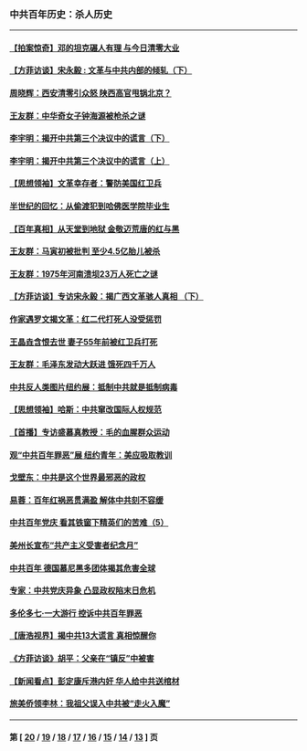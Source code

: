 ### 中共百年历史：杀人历史
---
#### [【拍案惊奇】邓的坦克碾人有理 与今日清零大业](../../pages/nf1176106/n13729574.md?05240430) 
#### [【方菲访谈】宋永毅 : 文革与中共内部的倾轧（下）](../../pages/nf1176106/n13486836.md?05240430) 
#### [周晓辉：西安清零引众怒 陕西高官甩锅北京？](../../pages/nf1176106/n13484627.md?05240430) 
#### [王友群：中华奇女子钟海源被枪杀之谜](../../pages/nf1176106/n13430555.md?05240430) 
#### [李宇明：揭开中共第三个决议中的谎言（下）](../../pages/nf1176106/n13389389.md?05240430) 
#### [李宇明：揭开中共第三个决议中的谎言（上）](../../pages/nf1176106/n13388697.md?05240430) 
#### [【思想领袖】文革幸存者：警防美国红卫兵](../../pages/nf1176106/n13339289.md?05240430) 
#### [半世纪的回忆：从偷渡犯到哈佛医学院毕业生](../../pages/nf1176106/n13345328.md?05240430) 
#### [【百年真相】从天堂到地狱 金敬迈荒唐的红与黑](../../pages/nf1176106/n13336995.md?05240430) 
#### [王友群：马寅初被批判 至少4.5亿胎儿被杀](../../pages/nf1176106/n13260313.md?05240430) 
#### [王友群：1975年河南溃坝23万人死亡之谜](../../pages/nf1176106/n13231576.md?05240430) 
#### [【方菲访谈】专访宋永毅：揭广西文革骇人真相 （下）](../../pages/nf1176106/n13209074.md?05240430) 
#### [作家遇罗文揭文革：红二代打死人没受惩罚](../../pages/nf1176106/n13205254.md?05240430) 
#### [王晶垚含恨去世 妻子55年前被红卫兵打死](../../pages/nf1176106/n13203590.md?05240430) 
#### [王友群：毛泽东发动大跃进 饿死四千万人](../../pages/nf1176106/n13177158.md?05240430) 
#### [中共反人类图片纽约展：抵制中共就是抵制病毒](../../pages/nf1176106/n13115371.md?05240430) 
#### [【思想领袖】哈斯：中共窜改国际人权规范](../../pages/nf1176106/n13053647.md?05240430) 
#### [【首播】专访盛慕真教授：毛的血腥群众运动](../../pages/nf1176106/n13091782.md?05240430) 
#### [观“中共百年罪恶”展 纽约青年：美应吸取教训](../../pages/nf1176106/n13085246.md?05240430) 
#### [戈壁东：中共是这个世界最邪恶的政权](../../pages/nf1176106/n13085641.md?05240430) 
#### [易蓉：百年红祸恶贯满盈 解体中共刻不容缓](../../pages/nf1176106/n13084455.md?05240430) 
#### [中共百年党庆 看其铁窗下精英们的苦难（5）](../../pages/nf1176106/n13076766.md?05240430) 
#### [美州长宣布“共产主义受害者纪念月”](../../pages/nf1176106/n13074024.md?05240430) 
#### [中共百年 德国慕尼黑多团体揭其危害全球](../../pages/nf1176106/n13068873.md?05240430) 
#### [专家：中共党庆异象 凸显政权陷末日危机](../../pages/nf1176106/n13067084.md?05240430) 
#### [多伦多七·一大游行 控诉中共百年罪恶](../../pages/nf1176106/n13062043.md?05240430) 
#### [【唐浩视界】揭中共13大谎言 真相惊醒你](../../pages/nf1176106/n13065208.md?05240430) 
#### [《方菲访谈》胡平：父亲在“镇反”中被害](../../pages/nf1176106/n13064114.md?05240430) 
#### [【新闻看点】彭定康斥港内奸 华人给中共送棺材](../../pages/nf1176106/n13064230.md?05240430) 
#### [旅美侨领李林：我祖父误入中共被“走火入魔”](../../pages/nf1176106/n13062777.md?05240430) 

---
#### 第 [ [20](./20.md?05240430) / [19](./19.md?05240430) / [18](./18.md?05240430) / [17](./17.md?05240430) / [16](./16.md?05240430) / [15](./15.md?05240430) / [14](./14.md?05240430) / [13](./13.md?05240430) ] 页
